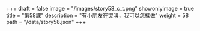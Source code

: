 +++
draft = false 
image = "/images/story58_c_t.png" 
showonlyimage = true 
title = "第58課" 
description = "有小朋友在哭叫，我可以怎樣做" 
weight = 58 
path = "/data/story58.json" 
+++
